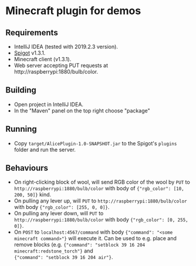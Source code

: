# Minecraft plugin for demos

## Requirements

* IntelliJ IDEA (tested with 2019.2.3 version).
* [Spigot](https://www.spigotmc.org/) v1.3.1.
* Minecraft client (v1.3.1).
* Web server accepting PUT requests at http://raspberrypi:1880/bulb/color.

## Building

* Open project in IntelliJ IDEA.
* In the "Maven" panel on the top right choose "package"

## Running
* Copy `target/AlicePlugin-1.0-SNAPSHOT.jar` to the Spigot's `plugins` folder and run the server.

## Behaviours

* On right-clicking block of wool, will send RGB color of the wool by `PUT` to `http://raspberrypi:1880/bulb/color` with body of
`{"rgb_color": [10, 200, 50]}` kind.
* On pulling any lever up, will `PUT` to `http://raspberrypi:1880/bulb/color` with body `{"rgb_color": [255, 0, 0]}`.
* On pulling any lever down, will `PUT` to `http://raspberrypi:1880/bulb/color` with body `{"rgb_color": [0, 255, 0]}`.
* On `POST` to `localhost:4567/command` with body `{"command": "<some minecraft command>"}` will execute it. Can be used to e.g. place
and remove blocks (e.g. `{"command": "setblock 39 16 204 minecraft:redstone_torch"}` and  
`{"command": "setblock 39 16 204 air"}`.
